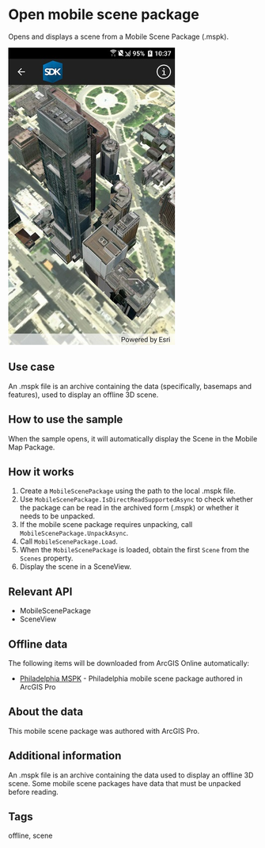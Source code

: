 # Open mobile scene package

Opens and displays a scene from a Mobile Scene Package (.mspk).

![Image of open mobile scene package](OpenMobileScenePackage.jpg)

## Use case

An .mspk file is an archive containing the data (specifically, basemaps and features), used to display an offline 3D scene.

## How to use the sample

When the sample opens, it will automatically display the Scene in the Mobile Map Package.

## How it works

1. Create a `MobileScenePackage` using the path to the local .mspk file.
2. Use `MobileScenePackage.IsDirectReadSupportedAsync` to check whether the package can be read in the archived form (.mspk) or whether it needs to be unpacked.
3. If the mobile scene package requires unpacking, call `MobileScenePackage.UnpackAsync`.
4. Call `MobileScenePackage.Load`.
5. When the `MobileScenePackage` is loaded, obtain the first `Scene` from the `Scenes` property.
6. Display the scene in a SceneView.

## Relevant API

* MobileScenePackage
* SceneView

## Offline data

The following items will be downloaded from ArcGIS Online automatically:

* [Philadelphia MSPK](https://www.arcgis.com/home/item.html?id=7dd2f97bb007466ea939160d0de96a9d) - Philadelphia mobile scene package authored in ArcGIS Pro

## About the data

This mobile scene package was authored with ArcGIS Pro.

## Additional information

An .mspk file is an archive containing the data used to display an offline 3D scene. Some mobile scene packages have data that must be unpacked before reading.

## Tags

offline, scene